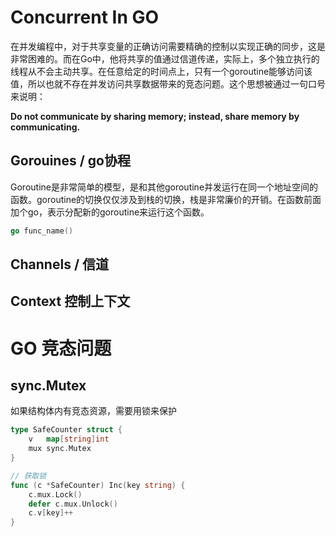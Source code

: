 # Concurrent In GO
在并发编程中，对于共享变量的正确访问需要精确的控制以实现正确的同步，这是非常困难的。而在Go中，他将共享的值通过信道传递，实际上，多个独立执行的线程从不会主动共享。在任意给定的时间点上，只有一个goroutine能够访问该值，所以也就不存在并发访问共享数据带来的竞态问题。这个思想被通过一句口号来说明：

**Do not communicate by sharing memory; instead, share memory by communicating.**

## Gorouines / go协程

Goroutine是非常简单的模型，是和其他goroutine并发运行在同一个地址空间的函数。goroutine的切换仅仅涉及到栈的切换，栈是非常廉价的开销。在函数前面加个go，表示分配新的goroutine来运行这个函数。

```go
go func_name()
```

## Channels / 信道

## Context 控制上下文


# GO 竞态问题
## sync.Mutex
如果结构体内有竞态资源，需要用锁来保护
```go
type SafeCounter struct {
    v   map[string]int
    mux sync.Mutex
}

// 获取锁
func (c *SafeCounter) Inc(key string) {
    c.mux.Lock()
    defer c.mux.Unlock()
    c.v[key]++
}

```

